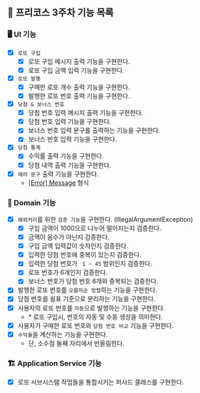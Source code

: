 ## 🎱 프리코스 3주차 기능 목록

### 🖥 UI 기능

- [x] `로또 구입`
  - [x] 로또 구입 메시지 출력 기능을 구현한다.
  - [x] 로또 구입 금액 입력 기능을 구현한다.
- [x] `로또 발행`
  - [x] 구매한 로또 개수 출력 기능을 구현한다.
  - [x] 발행한 로또 번호 출력 기능을 구현한다.
- [x] `당첨 & 보너스 번호`
  - [x] 당첨 번호 입력 메시지 출력 기능을 구현한다.
  - [x] 당첨 번호 입력 기능을 구현한다.
  - [x] 보너스 번호 입력 문구를 출력하는 기능을 구현한다.
  - [x] 보너스 번호 입력 기능을 구현한다.
- [x] `당첨 통계`
  - [x] 수익률 출력 기능을 구현한다.
  - [x] 당첨 내역 출력 기능을 구현한다.
- [x] `에러 문구` 출력 기능을 구현한다.
  - <u>[Error] Message</u> 형식

### 🎨 Domain 기능

- [x] `예외처리`를 위한 `검증 기능`을 구현한다. (IllegalArgumentException)
  - [x] 구입 금액이 1000으로 나누어 떨어지는지 검증한다.
  - [x] 금액이 음수가 아닌지 검증한다.
  - [x] 구입 금액 입력값이 숫자인지 검증한다.
  - [x] 입력한 당첨 번호에 중복이 있는지 검증한다.
  - [x] 입력한 당첨 번호가 ` 1 ~ 45` 범위인지 검증한다.
  - [x] 로또 번호가 6개인지 검증한다.
  - [x] 보너스 번호가 당첨 번호 6개와 중복되는 검증한다.
- [x] 발행한 로또 번호를 `오름차순 정렬`하는 기능을 구현한다.
- [x] 당첨 번호를 쉼표 기준으로 분리하는 기능을 구현한다.
- [x] 사용자의 로또 번호를 `자동`으로 발행하는 기능을 구현한다.
  - \* 로또 구입시, 번호의 자동 및 수동 생성을 의미한다.
- [x] 사용자가 구매한 로또 번호와 `당첨 번호 비교` 기능을 구현한다.
- [x] `수익율`을 계산하는 기능을 구현한다.
  - 단, 소수점 둘째 자리에서 반올림한다.

### 🏗 Application Service 기능

- [x] 로또 서브시스템 작업들을 통합시키는 퍼사드 클래스를 구현한다.
